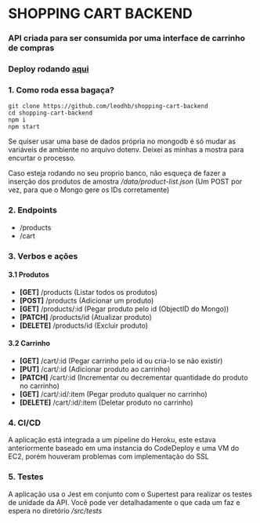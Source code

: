 # SHOPPING CART BACKEND
### API criada para ser consumida por uma interface de carrinho de compras
### Deploy rodando [aqui](https://shoppingcartapi1.herokuapp.com/)

### 1. Como roda essa bagaça?

    git clone https://github.com/leodhb/shopping-cart-backend 
    cd shopping-cart-backend
    npm i
    npm start
    
 Se quiser usar uma base de dados própria no mongodb é só mudar as variáveis de ambiente no arquivo dotenv. Deixei as minhas a mostra para encurtar o processo.

 Caso esteja rodando no seu proprio banco, não esqueça de fazer a inserção dos produtos de amostra _/data/product-list.json_ (Um POST por vez, para que o Mongo gere os IDs corretamente)
 
 ### 2. Endpoints
 
  - /products
  - /cart
  
 ### 3. Verbos e ações
 #### 3.1 Produtos
  - **[GET]** /products (Listar todos os produtos)
  - **[POST]** /products (Adicionar um produto)
  - **[GET]** /products/:id (Pegar produto pelo id (ObjectID do Mongo))
  - **[PATCH]** /products/id (Atualizar produto)
  - **[DELETE]** /products/id (Excluir produto)
  
 #### 3.2 Carrinho
  - **[GET]** /cart/:id (Pegar carrinho pelo id ou cria-lo se não existir)
  - **[PUT]** /cart/:id (Adicionar produto ao carrinho)
  - **[PATCH]** /cart/:id (Incrementar ou decrementar quantidade do produto no carrinho)
  - **[GET]** /cart/:id/:item (Pegar produto qualquer no carrinho)
  - **[DELETE]** /cart/:id/:item (Deletar produto no carrinho)
  
  ### 4. CI/CD
   A aplicação está integrada a um pipeline do Heroku, este estava anteriormente baseado em uma instancia do CodeDeploy e uma VM do EC2, porém houveram problemas com implementação do SSL
   
  ### 5. Testes
  A aplicação usa o Jest em conjunto com o Supertest para realizar os testes de unidade da API. Você pode ver detalhadamente o que cada um faz e espera no diretório _/src/tests_
   
